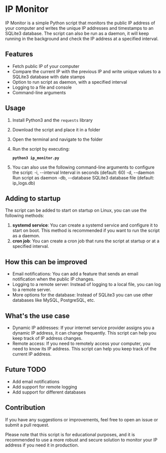 # IP Monitor

IP Monitor is a simple Python script that monitors the public IP address of your computer and writes the unique IP addresses and timestamps to an SQLite3 database. The script can also be run as a daemon, it will keep running in the background and check the IP address at a specified interval.

## Features

- Fetch public IP of your computer
- Compare the current IP with the previous IP and write unique values to a SQLite3 database with date stamps
- Option to run script as daemon, with a specified interval
- Logging to a file and console
- Command-line arguments

## Usage

1. Install Python3 and the `requests` library
2. Download the script and place it in a folder
3. Open the terminal and navigate to the folder
4. Run the script by executing:

   **`python3 ip_monitor.py`**

5. You can also use the following command-line arguments to configure the script:
   -i, --interval Interval in seconds (default: 60)
   -d, --daemon Run script as daemon
   -db, --database SQLite3 database file (default: ip_logs.db)

## Adding to startup

The script can be added to start on startup on Linux, you can use the following methods:

1. **systemd service**: You can create a systemd service and configure it to start on boot. This method is recommended if you want to run the script as a daemon.
2. **cron job**: You can create a cron job that runs the script at startup or at a specified interval.

## How this can be improved

- Email notifications: You can add a feature that sends an email notification when the public IP changes.
- Logging to a remote server: Instead of logging to a local file, you can log to a remote server.
- More options for the database: Instead of SQLite3 you can use other databases like MySQL, PostgreSQL, etc.

## What's the use case

- Dynamic IP addresses: If your internet service provider assigns you a dynamic IP address, it can change frequently. This script can help you keep track of IP address changes.
- Remote access: If you need to remotely access your computer, you need to know its IP address. This script can help you keep track of the current IP address.

## Future TODO

- Add email notifications
- Add support for remote logging
- Add support for different databases

## Contribution

If you have any suggestions or improvements, feel free to open an issue or submit a pull request.

Please note that this script is for educational purposes, and it is recommended to use a more robust and secure solution to monitor your IP address if you need it in production.
